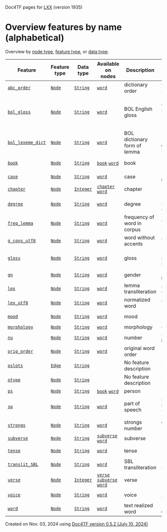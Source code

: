 Doc4TF pages for [LXX](https://github.com/CenterBLC/LXX) (version 1935)
# Overview features by name (alphabetical)
Overview by [node type](featuresbynodetype.md), [feature type](featuresbytype.md), or [data type](featuresbydatatype.md).

Feature|Feature type|Data type|Available on nodes|Description|Examples
---|---|---|---|---|---
[`abc_order`](abc_order.md#readme)|[`Node`](featuresbytype.md#node)|[`String`](featuresbydatatype.md#string)|[`word`](featuresbynodetype.md#word) |dictionary order|`9434` `7030` `2164` `4638`
[`bol_gloss`](bol_gloss.md#readme)|[`Node`](featuresbytype.md#node)|[`String`](featuresbydatatype.md#string)|[`word`](featuresbynodetype.md#word) |BOL English gloss|`the` `` `and, even, also, namely` `he, she, it, they, them, same`
[`bol_lexeme_dict`](bol_lexeme_dict.md#readme)|[`Node`](featuresbytype.md#node)|[`String`](featuresbydatatype.md#string)|[`word`](featuresbynodetype.md#word) |BOL dictionary form of lemma|`` `ὁ, ἡ, τό` `καί` `αὐτός, -ή, -ό`
[`book`](book.md#readme)|[`Node`](featuresbytype.md#node)|[`String`](featuresbydatatype.md#string)|[`book`](featuresbynodetype.md#book) [`word`](featuresbynodetype.md#word) |book|`1Chr` `1Esdr` `1Kgs` `1Mac`
[`case`](case.md#readme)|[`Node`](featuresbytype.md#node)|[`String`](featuresbydatatype.md#string)|[`word`](featuresbynodetype.md#word) |case|`` `Acc` `Gen` `Nom`
[`chapter`](chapter.md#readme)|[`Node`](featuresbytype.md#node)|[`Integer`](featuresbydatatype.md#integer)|[`chapter`](featuresbynodetype.md#chapter) [`word`](featuresbynodetype.md#word) |chapter|`1` `2` `3` `4`
[`degree`](degree.md#readme)|[`Node`](featuresbytype.md#node)|[`String`](featuresbydatatype.md#string)|[`word`](featuresbynodetype.md#word) |degree|`` `Superlative` `Compar`
[`freq_lemma`](freq_lemma.md#readme)|[`Node`](featuresbytype.md#node)|[`String`](featuresbydatatype.md#string)|[`word`](featuresbynodetype.md#word) |frequency of word in corpus|`88444` `62231` `29396` `14316`
[`g_cons_utf8`](g_cons_utf8.md#readme)|[`Node`](featuresbytype.md#node)|[`String`](featuresbydatatype.md#string)|[`word`](featuresbynodetype.md#word) |word without accents|`ο` `και` `αυτος` `εν`
[`gloss`](gloss.md#readme)|[`Node`](featuresbytype.md#node)|[`String`](featuresbydatatype.md#string)|[`word`](featuresbynodetype.md#word) |gloss|`the` `and; even` `he; him` `in`
[`gn`](gn.md#readme)|[`Node`](featuresbytype.md#node)|[`String`](featuresbydatatype.md#string)|[`word`](featuresbynodetype.md#word) |gender|`` `Masc` `Fem` `Neut`
[`lex`](lex.md#readme)|[`Node`](featuresbytype.md#node)|[`String`](featuresbydatatype.md#string)|[`word`](featuresbynodetype.md#word) |lemma transliteration|`o` `kai` `autos` `en`
[`lex_utf8`](lex_utf8.md#readme)|[`Node`](featuresbytype.md#node)|[`String`](featuresbydatatype.md#string)|[`word`](featuresbynodetype.md#word) |normalized word|`ὁ` `καί` `αὐτός` `ἐν`
[`mood`](mood.md#readme)|[`Node`](featuresbytype.md#node)|[`String`](featuresbydatatype.md#string)|[`word`](featuresbynodetype.md#word) |mood|`` `Ind` `Part` `Infin`
[`morphology`](morphology.md#readme)|[`Node`](featuresbytype.md#node)|[`String`](featuresbydatatype.md#string)|[`word`](featuresbynodetype.md#word) |morphology|`C` `P` `N.NSM` `D`
[`nu`](nu.md#readme)|[`Node`](featuresbytype.md#node)|[`String`](featuresbydatatype.md#string)|[`word`](featuresbynodetype.md#word) |number|`Sing` `` `Plur` `Dual`
[`orig_order`](orig_order.md#readme)|[`Node`](featuresbytype.md#node)|[`String`](featuresbydatatype.md#string)|[`word`](featuresbynodetype.md#word) |original word order|`1` `10` `100` `1000`
[`oslots`](oslots.md#readme)|[`Edge`](featuresbytype.md#edge)|[`String`](featuresbydatatype.md#string)||No feature description|No values
[`otype`](otype.md#readme)|[`Node`](featuresbytype.md#node)|[`String`](featuresbydatatype.md#string)||No feature description|No values
[`ps`](ps.md#readme)|[`Node`](featuresbytype.md#node)|[`String`](featuresbydatatype.md#string)|[`book`](featuresbynodetype.md#book) [`word`](featuresbynodetype.md#word) |person|``
[`sp`](sp.md#readme)|[`Node`](featuresbytype.md#node)|[`String`](featuresbydatatype.md#string)|[`word`](featuresbynodetype.md#word) |part of speech|`noun` `verb` `pronoun, article` `conjunction`
[`strongs`](strongs.md#readme)|[`Node`](featuresbytype.md#node)|[`String`](featuresbydatatype.md#string)|[`word`](featuresbynodetype.md#word) |strongs number|`G3588` `G2532` `` `G846`
[`subverse`](subverse.md#readme)|[`Node`](featuresbytype.md#node)|[`String`](featuresbydatatype.md#string)|[`subverse`](featuresbynodetype.md#subverse) [`word`](featuresbynodetype.md#word) |subverse|`` `k` `l` `Jan`
[`tense`](tense.md#readme)|[`Node`](featuresbytype.md#node)|[`String`](featuresbydatatype.md#string)|[`word`](featuresbynodetype.md#word) |tense|`` `Aor` `Pres` `Fut`
[`translit_SBL`](translit_SBL.md#readme)|[`Node`](featuresbytype.md#node)|[`String`](featuresbydatatype.md#string)|[`word`](featuresbynodetype.md#word) |SBL transliteration|`kai` `en` `tou` `autou`
[`verse`](verse.md#readme)|[`Node`](featuresbytype.md#node)|[`Integer`](featuresbydatatype.md#integer)|[`verse`](featuresbynodetype.md#verse) [`subverse`](featuresbynodetype.md#subverse) [`word`](featuresbynodetype.md#word) |verse|`2` `3` `1` `4`
[`voice`](voice.md#readme)|[`Node`](featuresbytype.md#node)|[`String`](featuresbydatatype.md#string)|[`word`](featuresbynodetype.md#word) |voice|`` `Act` `Mid` `Pass`
[`word`](word.md#readme)|[`Node`](featuresbytype.md#node)|[`String`](featuresbydatatype.md#string)|[`word`](featuresbynodetype.md#word) |text realized word|`καὶ` `ἐν` `τοῦ` `αὐτοῦ`


Created on Nov. 03, 2024 using [Doc4TF version 0.5.2 (July 10, 2024)](https://github.com/tonyjurg/Doc4TF/blob/main/CreateFeatureDoc.ipynb)